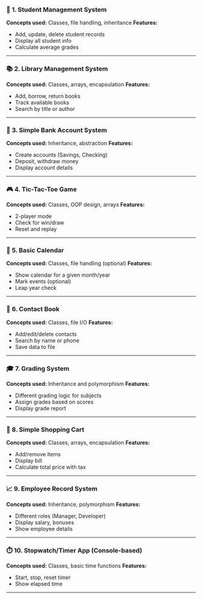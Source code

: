 ### 🌟 **1. Student Management System**

**Concepts used:** Classes, file handling, inheritance
**Features:**

* Add, update, delete student records
* Display all student info
* Calculate average grades

---

### 📚 **2. Library Management System**

**Concepts used:** Classes, arrays, encapsulation
**Features:**

* Add, borrow, return books
* Track available books
* Search by title or author

---

### 🎲 **3. Simple Bank Account System**

**Concepts used:** Inheritance, abstraction
**Features:**

* Create accounts (Savings, Checking)
* Deposit, withdraw money
* Display account details

---

### 🎮 **4. Tic-Tac-Toe Game**

**Concepts used:** Classes, OOP design, arrays
**Features:**

* 2-player mode
* Check for win/draw
* Reset and replay

---

### 📆 **5. Basic Calendar**

**Concepts used:** Classes, file handling (optional)
**Features:**

* Show calendar for a given month/year
* Mark events (optional)
* Leap year check

---

### 📇 **6. Contact Book**

**Concepts used:** Classes, file I/O
**Features:**

* Add/edit/delete contacts
* Search by name or phone
* Save data to file

---

### 🎓 **7. Grading System**

**Concepts used:** Inheritance and polymorphism
**Features:**

* Different grading logic for subjects
* Assign grades based on scores
* Display grade report

---

### 🛒 **8. Simple Shopping Cart**

**Concepts used:** Classes, arrays, encapsulation
**Features:**

* Add/remove items
* Display bill
* Calculate total price with tax

---

### 📈 **9. Employee Record System**

**Concepts used:** Inheritance, polymorphism
**Features:**

* Different roles (Manager, Developer)
* Display salary, bonuses
* Show employee details

---

### ⏱️ **10. Stopwatch/Timer App (Console-based)**

**Concepts used:** Classes, basic time functions
**Features:**

* Start, stop, reset timer
* Show elapsed time

---

